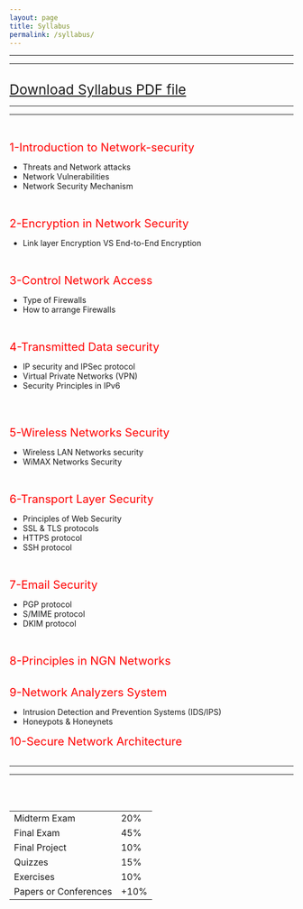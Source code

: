 ```yaml
---
layout: page
title: Syllabus
permalink: /syllabus/
---
```

---
---


<br>
<bold><big><big><big><a href="https://github.com/mahdi-javid/CSE/raw/master/download/SYLLABUS.pdf">Download Syllabus PDF file</a></big></big></big></bold> 
<br>


---
---
<br>

<big><big><font color="red"><bold>1-Introduction to Network-security</bold></font></big></big>
<ul>
  <li>Threats and Network attacks</li>
  <li>Network Vulnerabilities</li>
  <li>Network Security Mechanism</li>
</ul>
<br>

<big><big><font color="red"><bold>2-Encryption in Network Security</bold></font></big></big>
<ul>
  <li>Link layer Encryption VS End-to-End Encryption</li>
</ul>
<br>

<big><big><font color="red"><bold>3-Control Network Access</bold></font></big></big>
<ul>
  <li>Type of Firewalls</li>
  <li>How to arrange Firewalls</li>
</ul>
<br>

<big><big><font color="red"><bold>4-Transmitted Data security</bold></font></big></big>
<ul>
  <li>IP security and IPSec protocol</li>
  <li>Virtual Private Networks (VPN)</li>
  <li>Security Principles in IPv6</li>
</ul>
<br>
<br>

<big><big><font color="red"><bold>5-Wireless Networks Security</bold></font></big></big>
<ul>
  <li>Wireless LAN Networks security</li>
  <li>WiMAX Networks Security</li>
</ul>
<br>

<big><big><font color="red"><bold>6-Transport Layer Security</bold></font></big></big>
<ul>
  <li>Principles of Web Security</li>
  <li>SSL & TLS protocols</li>
  <li>HTTPS protocol</li>
  <li>SSH protocol</li>
</ul>
<br>

<big><big><font color="red"><bold>7-Email Security</bold></font></big></big>
<ul>
  <li>PGP protocol</li>
  <li>S/MIME protocol</li>
  <li>DKIM protocol</li>
</ul>
<br>

<big><big><font color="red"><bold>8-Principles in NGN Networks</bold></font></big></big>
<br>
<br>

<big><big><font color="red"><bold>9-Network Analyzers System</bold></font></big></big>
<ul>
  <li>Intrusion Detection and Prevention Systems (IDS/IPS)</li>
  <li>Honeypots & Honeynets</li>
</ul>

<big><big><font color="red"><bold>10-Secure Network Architecture</bold></font></big></big>
<br>
<br>

---
---

<br><br>

<table>
  <tr>
    <td>Midterm Exam</td>
    <td>20%</td>
  </tr>
  <tr>
    <td>Final Exam</td>
    <td>45%</td>
  </tr>
  <tr>
    <td>Final Project</td>
    <td>10%</td>
  </tr>
  <tr>
    <td>Quizzes</td>
    <td>15%</td>
  </tr>
  <tr>
    <td>Exercises</td>
    <td>10%</td>
  </tr>
  <tr>
    <td>Papers or Conferences</td>
    <td>+10%</td>
  </tr>
</table>









<!--
 <br>
<font color="red"><big><big> Grading Policy</big></big></font>
   * : 
   * : 
   * 10%: 
   * 15%: Quizzes
   * 10%: Exercises
   * +10%: Papers or Conferences --> 